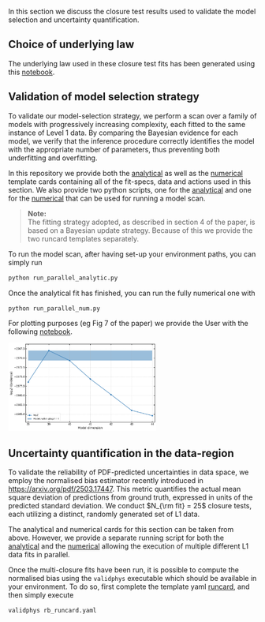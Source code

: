 In this section we discuss the closure test results used to validate the model selection and uncertainty quantification.

## Choice of underlying law

The underlying law used in these closure test fits has been generated using this [notebook](../notebooks/underlying_law.ipynb).

## Validation of model selection strategy

To validate our model-selection strategy, we perform a scan over a family of models with
progressively increasing complexity, each fitted to the same instance of Level 1 data. By
comparing the Bayesian evidence for each model, we verify that the inference procedure
correctly identifies the model with the appropriate number of parameters, thus preventing
both underfitting and overfitting.

In this repository we provide both the [analytical](../runcards/template_analytical_L1.yaml) as well as the [numerical](../runcards/template_numerical_L1.yaml) template cards containing all of the fit-specs, data and actions used in this section. We also provide two python scripts, one for the [analytical](../runcards/run_parallel_analytic.py) and one for the [numerical](../runcards/run_parallel_num.py) that can be used for running a model scan.

> **Note:**  
> The fitting strategy adopted, as described in section 4 of the paper, is based on a Bayesian update strategy.
> Because of this we provide the two runcard templates separately.

To run the model scan, after having set-up your environment paths, you can simply run

```bash
python run_parallel_analytic.py
```

Once the analytical fit has finished, you can run the fully numerical one with

```bash
python run_parallel_num.py
```


For plotting purposes (eg Fig 7 of the paper) we provide the User with the following [notebook](../notebooks/l1_model_scan.ipynb).

<img src="../figures/figure7.png" width="300"/> 

## Uncertainty quantification in the data-region

To validate the reliability of PDF-predicted uncertainties in data space, we employ the
normalised bias estimator recently introduced in https://arxiv.org/pdf/2503.17447. 
This metric quantifies the actual mean square deviation of predictions from ground truth, expressed in units of the predicted
standard deviation. We conduct $N_{\rm fit} = 25$ closure tests, each utilizing a distinct, randomly
generated set of L1 data.

The analytical and numerical cards for this section can be taken from above. However, we provide a separate running script
for both the [analytical](../runcards/run_parallel_analytic_mct.py) and the [numerical](../runcards/run_parallel_num_mct.py) allowing the execution of multiple different L1 data fits in parallel.

Once the multi-closure fits have been run, it is possible to compute the normalised bias using the `validphys` executable which should be available in your environment. To do so, first complete the template yaml [runcard](../runcards/rb_runcard.yaml), and then simply execute


```bash
validphys rb_runcard.yaml
```


